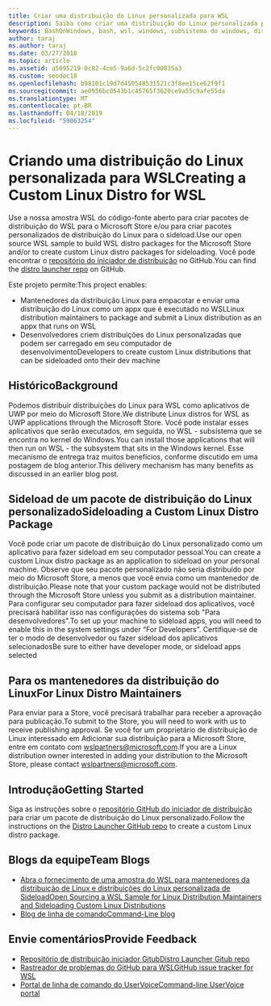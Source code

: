 ```yaml
---
title: Criar uma distribuição do Linux personalizada para WSL
description: Saiba como criar uma distribuição do Linux personalizada para o subsistema do Windows para Linux.
keywords: BashOnWindows, bash, wsl, windows, subsistema do windows, distribuição, personalizado
author: taraj
ms.author: taraj
ms.date: 03/27/2018
ms.topic: article
ms.assetid: a5095219-0c82-4ce5-9a6d-5c2fc00835a3
ms.custom: seodec18
ms.openlocfilehash: b98101c19d7d450548531521c3f8ee15ce62f9f1
ms.sourcegitcommit: ae0956bc0543b1c45765f3620ce9a55c9afe55da
ms.translationtype: MT
ms.contentlocale: pt-BR
ms.lasthandoff: 04/18/2019
ms.locfileid: "59063254"
---
```

# <a name="creating-a-custom-linux-distro-for-wsl"></a><span data-ttu-id="91720-104">Criando uma distribuição do Linux personalizada para WSL</span><span class="sxs-lookup"><span data-stu-id="91720-104">Creating a Custom Linux Distro for WSL</span></span>

<span data-ttu-id="91720-105">Use a nossa amostra WSL do código-fonte aberto para criar pacotes de distribuição do WSL para o Microsoft Store e/ou para criar pacotes personalizados de distribuição do Linux para o sideload.</span><span class="sxs-lookup"><span data-stu-id="91720-105">Use our open source WSL sample to build WSL distro packages for the Microsoft Store and/or to create custom Linux distro packages for sideloading.</span></span> <span data-ttu-id="91720-106">Você pode encontrar o [repositório do iniciador de distribuição](https://github.com/Microsoft/WSL-DistroLauncher) no GitHub.</span><span class="sxs-lookup"><span data-stu-id="91720-106">You can find the [distro launcher repo](https://github.com/Microsoft/WSL-DistroLauncher) on GitHub.</span></span>

<span data-ttu-id="91720-107">Este projeto permite:</span><span class="sxs-lookup"><span data-stu-id="91720-107">This project enables:</span></span>
* <span data-ttu-id="91720-108">Mantenedores da distribuição Linux para empacotar e enviar uma distribuição do Linux como um appx que é executado no WSL</span><span class="sxs-lookup"><span data-stu-id="91720-108">Linux distribution maintainers to package and submit a Linux distribution as an appx that runs on WSL</span></span>
* <span data-ttu-id="91720-109">Desenvolvedores criem distribuições do Linux personalizadas que podem ser carregado em seu computador de desenvolvimento</span><span class="sxs-lookup"><span data-stu-id="91720-109">Developers to create custom Linux distributions that can be sideloaded onto their dev machine</span></span>

## <a name="background"></a><span data-ttu-id="91720-110">Histórico</span><span class="sxs-lookup"><span data-stu-id="91720-110">Background</span></span>
<span data-ttu-id="91720-111">Podemos distribuir distribuições do Linux para WSL como aplicativos de UWP por meio do Microsoft Store.</span><span class="sxs-lookup"><span data-stu-id="91720-111">We distribute Linux distros for WSL as UWP applications through the Microsoft Store.</span></span> <span data-ttu-id="91720-112">Você pode instalar esses aplicativos que serão executados, em seguida, no WSL - subsistema que se encontra no kernel do Windows.</span><span class="sxs-lookup"><span data-stu-id="91720-112">You can install those applications that will then run on WSL - the subsystem that sits in the Windows kernel.</span></span> <span data-ttu-id="91720-113">Esse mecanismo de entrega traz muitos benefícios, conforme discutido em uma postagem de blog anterior.</span><span class="sxs-lookup"><span data-stu-id="91720-113">This delivery mechanism has many benefits as discussed in an earlier blog post.</span></span>

## <a name="sideloading-a-custom-linux-distro-package"></a><span data-ttu-id="91720-114">Sideload de um pacote de distribuição do Linux personalizado</span><span class="sxs-lookup"><span data-stu-id="91720-114">Sideloading a Custom Linux Distro Package</span></span>
<span data-ttu-id="91720-115">Você pode criar um pacote de distribuição do Linux personalizado como um aplicativo para fazer sideload em seu computador pessoal.</span><span class="sxs-lookup"><span data-stu-id="91720-115">You can create a custom Linux distro package as an application to sideload on your personal machine.</span></span> <span data-ttu-id="91720-116">Observe que seu pacote personalizado não seria distribuído por meio do Microsoft Store, a menos que você envia como um mantenedor de distribuição.</span><span class="sxs-lookup"><span data-stu-id="91720-116">Please note that your custom package would not be distributed through the Microsoft Store unless you submit as a distribution maintainer.</span></span>
<span data-ttu-id="91720-117">Para configurar seu computador para fazer sideload dos aplicativos, você precisará habilitar isso nas configurações do sistema sob "Para desenvolvedores".</span><span class="sxs-lookup"><span data-stu-id="91720-117">To set up your machine to sideload apps, you will need to enable this in the system settings under “For Developers”.</span></span>  <span data-ttu-id="91720-118">Certifique-se de ter o modo de desenvolvedor ou fazer sideload dos aplicativos selecionados</span><span class="sxs-lookup"><span data-stu-id="91720-118">Be sure to either have developer mode, or sideload apps selected</span></span>

## <a name="for-linux-distro-maintainers"></a><span data-ttu-id="91720-119">Para os mantenedores da distribuição do Linux</span><span class="sxs-lookup"><span data-stu-id="91720-119">For Linux Distro Maintainers</span></span>
<span data-ttu-id="91720-120">Para enviar para a Store, você precisará trabalhar para receber a aprovação para publicação.</span><span class="sxs-lookup"><span data-stu-id="91720-120">To submit to the Store, you will need to work with us to receive publishing approval.</span></span> <span data-ttu-id="91720-121">Se você for um proprietário de distribuição de Linux interessado em Adicionar sua distribuição para a Microsoft Store, entre em contato com wslpartners@microsoft.com.</span><span class="sxs-lookup"><span data-stu-id="91720-121">If you are a Linux distribution owner interested in adding your distribution to the Microsoft Store, please contact wslpartners@microsoft.com.</span></span>

## <a name="getting-started"></a><span data-ttu-id="91720-122">Introdução</span><span class="sxs-lookup"><span data-stu-id="91720-122">Getting Started</span></span>
<span data-ttu-id="91720-123">Siga as instruções sobre o [repositório GitHub do iniciador de distribuição](https://github.com/Microsoft/WSL-DistroLauncher) para criar um pacote de distribuição do Linux personalizado.</span><span class="sxs-lookup"><span data-stu-id="91720-123">Follow the instructions on the [Distro Launcher GitHub repo](https://github.com/Microsoft/WSL-DistroLauncher) to create a custom Linux distro package.</span></span>

 
## <a name="team-blogs"></a><span data-ttu-id="91720-124">Blogs da equipe</span><span class="sxs-lookup"><span data-stu-id="91720-124">Team Blogs</span></span>
*  [<span data-ttu-id="91720-125">Abra o fornecimento de uma amostra do WSL para mantenedores da distribuição de Linux e distribuições do Linux personalizada de Sideload</span><span class="sxs-lookup"><span data-stu-id="91720-125">Open Sourcing a WSL Sample for Linux Distribution Maintainers and Sideloading Custom Linux Distributions</span></span>](https://blogs.msdn.microsoft.com/commandline/2018/03/26/wsl-distro-launcher/)
* [<span data-ttu-id="91720-126">Blog de linha de comando</span><span class="sxs-lookup"><span data-stu-id="91720-126">Command-Line blog</span></span>](https://blogs.msdn.microsoft.com/commandline/)

## <a name="provide-feedback"></a><span data-ttu-id="91720-127">Envie comentários</span><span class="sxs-lookup"><span data-stu-id="91720-127">Provide Feedback</span></span>
* [<span data-ttu-id="91720-128">Repositório de distribuição iniciador Gitub</span><span class="sxs-lookup"><span data-stu-id="91720-128">Distro Launcher Gitub repo</span></span>](https://github.com/Microsoft/WSL-DistroLauncher)
* [<span data-ttu-id="91720-129">Rastreador de problemas do GitHub para WSL</span><span class="sxs-lookup"><span data-stu-id="91720-129">GitHub issue tracker for WSL</span></span>](https://github.com/Microsoft/BashOnWindows/issues)
* [<span data-ttu-id="91720-130">Portal de linha de comando do UserVoice</span><span class="sxs-lookup"><span data-stu-id="91720-130">Command-line UserVoice portal</span></span>](https://wpdev.uservoice.com/forums/266908-command-prompt-console-bash-on-ubuntu-on-windo/category/161892-bash)
